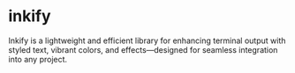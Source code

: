 # inkify
Inkify is a lightweight and efficient library for enhancing terminal output with styled text, vibrant colors, and effects—designed for seamless integration into any project.
